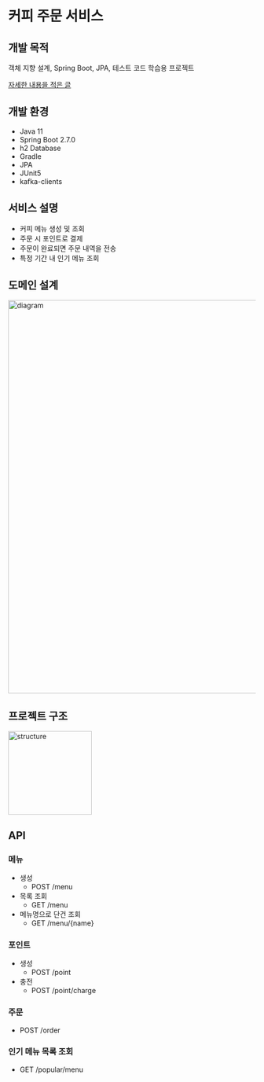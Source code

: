 # 커피 주문 서비스

## 개발 목적 

객체 지향 설계, Spring Boot, JPA, 테스트 코드 학습용 프로젝트

[자세한 내용을 적은 글](https://onibmag.tistory.com/52)

## 개발 환경
* Java 11
* Spring Boot 2.7.0
* h2 Database
* Gradle
* JPA
* JUnit5
* kafka-clients

## 서비스 설명
* 커피 메뉴 생성 및 조회
* 주문 시 포인트로 결제
* 주문이 완료되면 주문 내역을 전송
* 특정 기간 내 인기 메뉴 조회

## 도메인 설계
<img width="800" alt="diagram" src="https://user-images.githubusercontent.com/45748683/196957133-7bb334fe-9a3c-49ec-a434-be15418aef2c.png">

## 프로젝트 구조 
<img width="170" alt="structure" src="https://user-images.githubusercontent.com/45748683/219075818-6571f853-98b6-4c3b-8d97-4ca13f0e52f3.png">

## API

### 메뉴 
* 생성 
  * POST /menu
* 목록 조회 
  * GET /menu
* 메뉴명으로 단건 조회 
  * GET /menu/{name}

### 포인트
* 생성 
  * POST /point 
* 충전 
  * POST /point/charge

### 주문
* POST /order

### 인기 메뉴 목록 조회
* GET /popular/menu

